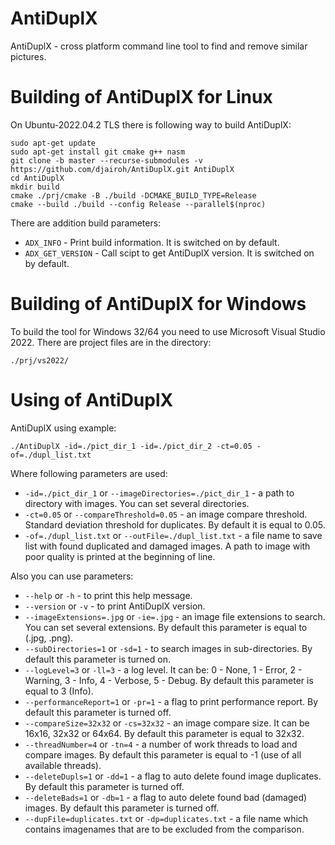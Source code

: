 AntiDuplX
=========
AntiDuplX - cross platform command line tool to find and remove similar pictures.

Building of AntiDuplX for Linux
===============================

On Ubuntu-2022.04.2 TLS there is following way to build AntiDuplX:

	sudo apt-get update
	sudo apt-get install git cmake g++ nasm
	git clone -b master --recurse-submodules -v https://github.com/djairoh/AntiDuplX.git AntiDuplX
	cd AntiDuplX
	mkdir build
	cmake ./prj/cmake -B ./build -DCMAKE_BUILD_TYPE=Release
	cmake --build ./build --config Release --parallel$(nproc)

There are addition build parameters:

* `ADX_INFO` - Print build information. It is switched on by default.
* `ADX_GET_VERSION` - Call scipt to get AntiDuplX version. It is switched on by default.

Building of AntiDuplX for Windows
=================================

To build the tool for Windows 32/64 you need to use Microsoft Visual Studio 2022. 
There are project files are in the directory: 

`./prj/vs2022/`

Using of AntiDuplX
==================

AntiDuplX using example:

	./AntiDuplX -id=./pict_dir_1 -id=./pict_dir_2 -ct=0.05 -of=./dupl_list.txt

Where following parameters are used:

* `-id=./pict_dir_1` or `--imageDirectories=./pict_dir_1` - a path to directory with images. You can set several directories.
* `-ct=0.05` or `--compareThreshold=0.05` - an image compare threshold. Standard deviation threshold for duplicates. By default it is equal to 0.05.
* `-of=./dupl_list.txt` or `--outFile=./dupl_list.txt` - a file name to save list with found duplicated and damaged images. A path to image with poor quality is printed at the beginning of line.

Also you can use parameters:
* `--help` or `-h` - to print this help message.
* `--version` or `-v` - to print AntiDuplX version.
* `--imageExtensions=.jpg` or `-ie=.jpg` - an image file extensions to search. You can set several extensions. By default this parameter is equal to (.jpg, .png).
* `--subDirectories=1` or `-sd=1` - to search images in sub-directories. By default this parameter is turned on.
* `--logLevel=3` or `-ll=3` - a log level. It can be: 0 - None, 1 - Error, 2 - Warning, 3 - Info, 4 - Verbose, 5 - Debug. By default this parameter is equal to 3 (Info).
* `--performanceReport=1` or `-pr=1` - a flag to print performance report. By default this parameter is turned off.
* `--compareSize=32x32` or `-cs=32x32` - an image compare size. It can be 16x16, 32x32 or 64x64. By default this parameter is equal to 32x32.
* `--threadNumber=4` or `-tn=4` - a number of work threads to load and compare images. By default this parameter is equal to -1 (use of all available threads).
* `--deleteDupls=1` or `-dd=1` - a flag to auto delete found image duplicates. By default this parameter is turned off.
* `--deleteBads=1` or `-db=1` - a flag to auto delete found bad (damaged) images. By default this parameter is turned off.
* `--dupFile=duplicates.txt` or `-dp=duplicates.txt` - a file name which contains imagenames that are to be excluded from the comparison.

